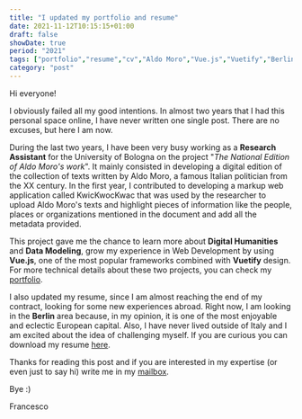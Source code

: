 ```yaml
---
title: "I updated my portfolio and resume"
date: 2021-11-12T10:15:15+01:00
draft: false
showDate: true
period: "2021"
tags: ["portfolio","resume","cv","Aldo Moro","Vue.js","Vuetify","Berlin","web development"]
category: "post"
---
```


Hi everyone! 

I obviously failed all my good intentions. In almost two years that I had this personal space online, I have never written one single post. There are no excuses, but here I am now.

During the last two years, I have been very busy working as a **Research Assistant** for the University of Bologna on the project "*The National Edition of Aldo Moro's work*". It mainly consisted in developing a digital edition of the collection of texts written by Aldo Moro, a famous Italian politician from the XX century. In the first year, I contributed to developing a markup web application called KwicKwocKwac that was used by the researcher to upload Aldo Moro's texts and highlight pieces of information like the people, places or organizations mentioned in the document and add all the metadata provided. 

This project gave me the chance to learn more about **Digital Humanities** and **Data Modeling**, grow my experience in Web Development by using **Vue.js**, one of the most popular frameworks combined with **Vuetify** design. For more technical details about these two projects, you can check my [portfolio](/portfolio).

I also updated my resume, since I am almost reaching the end of my contract, looking for some new experiences abroad. Right now, I am looking in the **Berlin** area because, in my opinion, it is one of the most enjoyable and eclectic European capital. Also, I have never lived outside of Italy and I am excited about the idea of challenging myself. If you are curious you can download my resume [here](/FrancescoPaolucciResume.pdf).

Thanks for reading this post and if you are interested in my expertise (or even just to say hi) write me in my [mailbox](/contact). 

Bye :)

Francesco